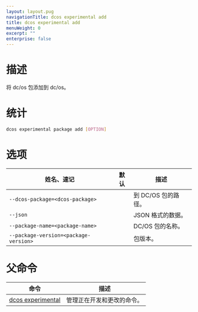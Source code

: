 ```yaml
---
layout: layout.pug
navigationTitle: dcos experimental add
title: dcos experimental add
menuWeight: 0
excerpt: ""
enterprise: false
---
```

<!-- This source repo for this topic is https://github.com/dcos/dcos-docs -->

# 描述

将 dc/os 包添加到 dc/os。

# 统计

```bash
dcos experimental package add [OPTION]
```

# 选项

| 姓名、速记                                       | 默认 | 描述            |
| ------------------------------------------- | -- | ------------- |
| `--dcos-package=<dcos-package>`       |    | 到 DC/OS 包的路径。 |
| `--json`                                    |    | JSON 格式的数据。   |
| `--package-name=<package-name>`       |    | DC/OS 包的名称。   |
| `--package-version=<package-version>` |    | 包版本。          |

# 父命令

| 命令                                                                  | 描述            |
| ------------------------------------------------------------------- | ------------- |
| [dcos experimental](/1.10/cli/command-reference/dcos-experimental/) | 管理正在开发和更改的命令。 |